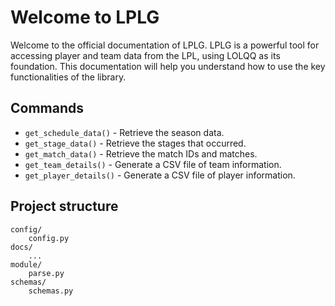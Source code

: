 # Welcome to LPLG

Welcome to the official documentation of LPLG. LPLG is a powerful tool for accessing player and team data from the LPL, using LOLQQ as its foundation. This documentation will help you understand how to use the key functionalities of the library.

## Commands

* `get_schedule_data()` - Retrieve the season data.
* `get_stage_data()` - Retrieve the stages that occurred.
* `get_match_data()` - Retrieve the match IDs and matches.
* `get_team_details()` - Generate a CSV file of team information.
* `get_player_details()` - Generate a CSV file of player information.

## Project structure

    config/
        config.py       
    docs/       
        ...             
    module/
        parse.py        
    schemas/
        schemas.py      
